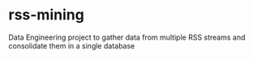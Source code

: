 # rss-mining
Data Engineering project to gather data from multiple RSS streams and consolidate them in a single database
